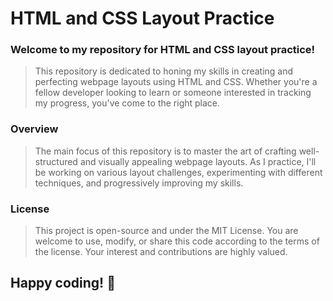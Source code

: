# HTML and CSS Layout Practice
### Welcome to my repository for HTML and CSS layout practice! 
> This repository is dedicated to honing my skills in creating and perfecting webpage layouts using HTML and CSS. 
Whether you're a fellow developer looking to learn or someone interested in tracking my progress, you've come to the right place.

### Overview
> The main focus of this repository is to master the art of crafting well-structured and visually appealing webpage layouts. 
As I practice, I'll be working on various layout challenges, experimenting with different techniques, and progressively improving my skills.


### License
> This project is open-source and under the MIT License. You are welcome to use, modify, or share this code according to the terms of the license. Your interest and contributions are highly valued.

## Happy coding! 🚀
